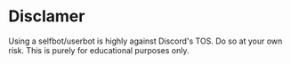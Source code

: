 # Disclamer

Using a selfbot/userbot is highly against Discord's TOS. Do so at your own risk. This is purely for educational purposes only.
